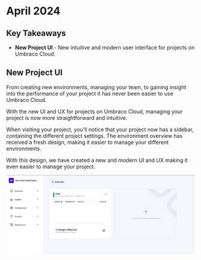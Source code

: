 # April 2024

## Key Takeaways

* **New Project UI** - New intuitive and modern user interface for projects on Umbraco Cloud.


## New Project UI

From creating new environments, managing your team, to gaining insight into the performance of your project it has never been easier to use Umbraco Cloud.

With the new UI and UX for projects on Umbraco Cloud, managing your project is now more straightforward and intuitive.

When visiting your project, you'll notice that your project now has a sidebar, containing the different project settings.
The environment overview has received a fresh design, making it easier to manage your different environments.

With this design, we have created a new and  modern UI and UX making it even easier to manage your project.

![Umbraco Cloud Portal](images/new-cloud-portal.png)